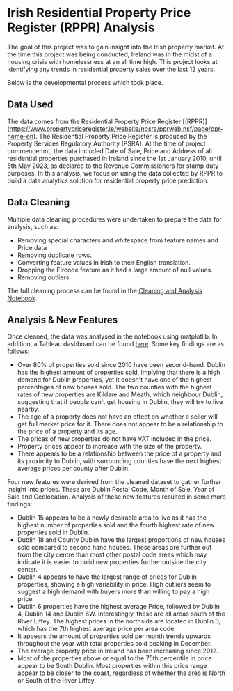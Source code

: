 # Irish Residential Property Price Register (RPPR) Analysis

The goal of this project was to gain insight into the Irish property market. At the time this project was being conducted, Ireland was in the midst of a housing crisis with homelessness at an all time high. This project looks at identifying any trends in residential property sales over the last 12 years. 

Below is the developmental process which took place.

## Data Used

The data comes from the Residential Property Price Register [(RPPR)] (https://www.propertypriceregister.ie/website/npsra/pprweb.nsf/page/ppr-home-en). The Residential Property Price Register is produced by the Property Services Regulatory Authority (PSRA). At the time of project commencemnt, the data included Date of Sale, Price and Address of all residential properties purchased in Ireland since the 1st January 2010, until 5th May 2023, as declared to the Revenue Commissioners for stamp duty purposes. In this analysis, we focus on using the data collected by RPPR to build a data analytics solution for residential property price prediction.

## Data Cleaning

Multiple data cleaning procedures were undertaken to prepare the data for analysis, such as:
- Removing special characters and whitespace from feature names and Price data
- Removing duplicate rows.
- Converting feature values in Irish to their English translation.
- Dropping the Eircode feature as it had a large amount of null values.
- Removing outliers.

The full cleaning process can be found in the [Cleaning and Analysis Notebook](Residential_Property_Price_Register(RPPR)_Cleaning_&_Analysis.ipynb).

## Analysis & New Features

Once cleaned, the data was analysed in the notebook using matplotlib. In addition, a Tableau dashboard can be found [here](https://public.tableau.com/views/RPPR_20102023/IrishResidentialPropertySales010110-030523?:language=en-US&:display_count=n&:origin=viz_share_link). Some key findings are as follows:
- Over 80% of properties sold since 2010 have been second-hand. Dublin has the highest amount of properties sold, implying that there is a high demand for Dublin properties, yet it doesn't have one of the highest percentages of new houses sold. The two counties with the highest rates of new properties are Kildare and Meath, which neighbour Dublin, suggesting that if people can't get housing in Dublin, they will try to live nearby.
- The age of a property does not have an effect on whether a seller will get full market price for it. There does not appear to be a relationship to the price of a property and its age.
- The prices of new properties do not have VAT included in the price.
- Property prices appear to increase with the size of the property.
- There appears to be a relationship between the price of a property and its proximity to Dublin, with surrounding counties have the next highest average prices per county after Dublin.

Four new features were derived from the cleaned dataset to gather further insight into prices. These are Dublin Postal Code, Month of Sale, Year of Sale and Geolocation. Analysis of these new features resulted in some more findings:
- Dublin 15 appears to be a newly desirable area to live as it has the highest number of properties sold and the fourth highest rate of new properties sold in Dublin.
- Dublin 18 and County Dublin have the largest proportions of new houses sold compared to second hand houses. These areas are further out from the city centre than most other postal code areas which may indicate it is easier to build new properties further outside the city center.
- Dublin 4 appears to have the largest range of prices for Dublin properties, showing a high variability in price. High outliers seem to suggest a high demand with buyers more than willing to pay a high price. 
- Dublin 6 properties have the highest average Price, followed by Dublin 4, Dublin 14 and Dublin 6W. Interestingly, these are all areas south of the River Liffey. The highest prices in the northside are located in Dublin 3, which has the 7th highest average price per area code.
- It appears the amount of properties sold per month trends upwards throughout the year with total properties sold peaking in December.
- The average property price in Ireland has been increasing since 2012.
-  Most of the properties above or equal to the 75th percentile in price appear to be South Dublin. Most properties within this price range appear to be closer to the coast, regardless of whether the area is North or South of the River Liffey.